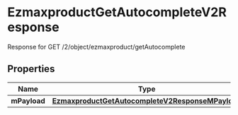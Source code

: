 

# EzmaxproductGetAutocompleteV2Response

Response for GET /2/object/ezmaxproduct/getAutocomplete

## Properties

| Name | Type | Description | Notes |
|------------ | ------------- | ------------- | -------------|
|**mPayload** | [**EzmaxproductGetAutocompleteV2ResponseMPayload**](EzmaxproductGetAutocompleteV2ResponseMPayload.md) |  |  |




